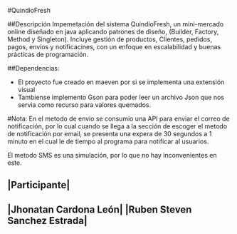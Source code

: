 #QuindioFresh

##Descripción
Impemetación del sistema QuindíoFresh, un mini-mercado online diseñado en java
aplicando patrones de diseño, (Builder, Factory, Method y Singleton). Incluye gestión
de productos, Clientes, pedidos, pagos, envíos y notificacines, con un enfoque en escalabilidad
y buenas prácticas de programación.

##Dependencias:
- El proyecto fue creado en maeven por si se implementa una extensión visual
- Tambiense implemento Gson para poder leer un archivo Json que nos servia como recurso para valores quemados.

#Nota:
En el metodo de envio se consumio una API para enviar el correo de notificación, por lo cual cuando se llega a la sección
de escoger el metodo de notificación por email, se presenta una expera de 30 segundos a 1 minuto en el cual le de tiempo al programa 
para notificar al usuarios. 

El metodo SMS es una simulación, por lo que no hay inconvenientes en este.

|Participante|
---------------------
|Jhonatan Cardona León|
|Ruben Steven Sanchez Estrada|
------------------------------
